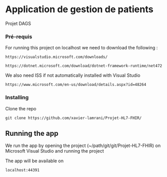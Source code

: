 # Application de gestion de patients

Projet DAGS 

### Pré-requis

For running this project on localhost we need to download the following :

```
https://visualstudio.microsoft.com/downloads/
```

```
https://dotnet.microsoft.com/download/dotnet-framework-runtime/net472
```

We also need ISS if not automatically installed with Visual Studio

```
https://www.microsoft.com/en-us/download/details.aspx?id=48264
```


### Installing

Clone the repo  

```
git clone https://github.com/xavier-lamrani/Projet-HL7-FHIR/

```


## Running the app

We run the app by opening the project (~/path/git/git/Projet-HL7-FHIR) on Microsoft Visual Studio and running the project

The app will be available on 

```
localhost:44391

```

